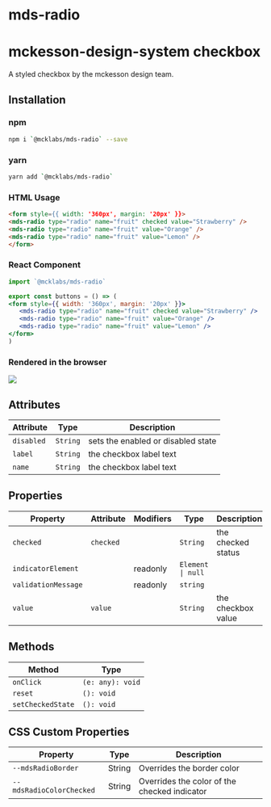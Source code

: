 # mds-radio

# mckesson-design-system checkbox
A styled checkbox by the mckesson design team.

## Installation

### npm
```bash
npm i `@mcklabs/mds-radio` --save
```

### yarn
```bash
yarn add `@mcklabs/mds-radio`
```

### HTML Usage
```html
<form style={{ width: '360px', margin: '20px' }}>
<mds-radio type="radio" name="fruit" checked value="Strawberry" />
<mds-radio type="radio" name="fruit" value="Orange" />
<mds-radio type="radio" name="fruit" value="Lemon" />
</form>
```

### React Component
```jsx
import `@mcklabs/mds-radio`

export const buttons = () => (
<form style={{ width: '360px', margin: '20px' }}>
   <mds-radio type="radio" name="fruit" checked value="Strawberry" />
   <mds-radio type="radio" name="fruit" value="Orange" />
   <mds-radio type="radio" name="fruit" value="Lemon" />
</form>
)
```

### Rendered in the browser

![](samples/radio.png)
<br/>

## Attributes

| Attribute  | Type     | Description                        |
|------------|----------|------------------------------------|
| `disabled` | `String` | sets the enabled or disabled state |
| `label`    | `String` | the checkbox label text            |
| `name`     | `String` | the checkbox label text            |

## Properties

| Property            | Attribute | Modifiers | Type              | Description        |
|---------------------|-----------|-----------|-------------------|--------------------|
| `checked`           | `checked` |           | `String`          | the checked status |
| `indicatorElement`  |           | readonly  | `Element \| null` |                    |
| `validationMessage` |           | readonly  | `string`          |                    |
| `value`             | `value`   |           | `String`          | the checkbox value |

## Methods

| Method            | Type             |
|-------------------|------------------|
| `onClick`         | `(e: any): void` |
| `reset`           | `(): void`       |
| `setCheckedState` | `(): void`       |

## CSS Custom Properties

| Property                 | Type   | Description                                  |
|--------------------------|--------|----------------------------------------------|
| `--mdsRadioBorder`       | String | Overrides the border color                   |
| `--mdsRadioColorChecked` | String | Overrides the color of the checked indicator |
